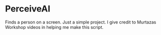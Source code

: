 # PerceiveAI
Finds a person on a screen. Just a simple project. I give credit to Murtazas Workshop videos in helping me make this script.
